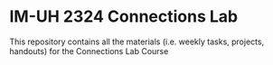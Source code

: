 # IM-UH 2324 Connections Lab
This repository contains all the materials (i.e. weekly tasks, projects, handouts) for the Connections Lab Course 
